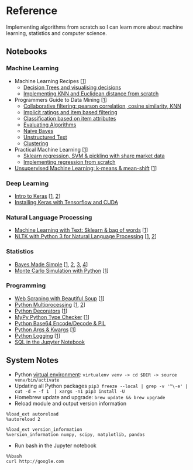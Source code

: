 # Reference
Implementing algorithms from scratch so I can learn more about machine learning, statistics and computer science.

## Notebooks

### Machine Learning
- Machine Learning Recipes [[1](https://www.youtube.com/playlist?list=PLOU2XLYxmsIIuiBfYad6rFYQU_jL2ryal)]
    - [Decision Trees and visualising decisions](notebooks/ml_recipes_1.ipynb)
    - [Implementing KNN and Euclidean distance from scratch](notebooks/ml_recipes_2.ipynb)
- Programmers Guide to Data Mining [[1](http://guidetodatamining.com/)]
    - [Collaborative filtering: pearson correlation, cosine similarity, KNN](notebooks/programmers_guide_1.ipynb)
    - [Implicit ratings and item based filtering](notebooks/programmers_guide_2.ipynb)
    - [Classification based on item attributes](notebooks/programmers_guide_3.ipynb)
    - [Evaluating Algorithms](notebooks/programmers_guide_4.ipynb)
    - [Naïve Bayes](notebooks/programmers_guide_5.ipynb)
    - [Unstructured Text](notebooks/programmers_guide_6.ipynb)
    - [Clustering](notebooks/programmers_guide_7.ipynb)
- Practical Machine Learning [[1](https://www.youtube.com/playlist?list=PLQVvvaa0QuDfKTOs3Keq_kaG2P55YRn5v)]
    - [Sklearn regression, SVM & pickling with share market data](notebooks/practical_ml_1.ipynb)
    - [Implementing regression from scratch](notebooks/practical_ml_2.ipynb)
- [Unsupervised Machine Learning: k-means & mean-shift](notebooks/unsupervised_ml.ipynb) [[1](https://pythonprogramming.net/flat-clustering-machine-learning-python-scikit-learn/)]

### Deep Learning
- [Intro to Keras](notebooks/keras_intro.ipynb) [[1](http://machinelearningmastery.com/introduction-python-deep-learning-library-keras/), [2](http://machinelearningmastery.com/tutorial-first-neural-network-python-keras/)]
- [Installing Keras with Tensorflow and CUDA](keras_install_cuda_tf.md)

### Natural Language Processing
- [Machine Learning with Text: Sklearn & bag of words](notebooks/ml_text.ipynb) [[1](https://www.youtube.com/watch?v=vTaxdJ6VYWE)]
- [NLTK with Python 3 for Natural Language Processing](notebooks/natural_language.ipynb) [[1](https://www.youtube.com/playlist?list=PLQVvvaa0QuDf2JswnfiGkliBInZnIC4HL), [2](https://www.youtube.com/watch?v=itKNpCPHq3I)]

### Statistics
- [Bayes Made Simple](notebooks/bayes_simple.ipynb) [[1](https://www.youtube.com/watch?v=6GV5bTCLC8g), [2](http://greenteapress.com/wp/think-bayes/), [3](https://www.analyticsvidhya.com/blog/2016/06/bayesian-statistics-beginners-simple-english/), [4](https://www.springboard.com/blog/probability-bayes-theorem-data-science/)]
- [Monte Carlo Simulation with Python](notebooks/monte_carlo_intro.ipynb) [[1](https://www.youtube.com/playlist?list=PLQVvvaa0QuDdhOnp-FnVStDsALpYk2hk0)]

### Programming
- [Web Scraping with Beautiful Soup](notebooks/beautiful_soup.ipynb) [[1](https://www.dataquest.io/blog/web-scraping-tutorial-python/)]
- [Python Multiprocessing](notebooks/py_multiprocess.ipynb) [[1](https://youtu.be/oEYDqQ1pq9o), [2](https://youtu.be/kUKOEuPJXGc)]
- [Python Decorators](notebooks/py_decorators.ipynb) [[1](https://www.youtube.com/watch?v=rPCeCPT-f28&list=LLuei0qkBoeOass8xV_cOrqQ&index=1)]
- [MyPy Python Type Checker](notebooks/my_py.ipynb) [[1](http://mypy-lang.org/)]
- [Python Base64 Encode/Decode & PIL](notebooks/py_base64.ipynb)
- [Python Args & Kwargs](notebooks/args_kwargs.ipynb) [[1](https://youtu.be/gZB_ENJD34E)]
- [Python Logging](notebooks/python_logging.ipynb) [[1](https://youtu.be/-RcDmGNSuvU)]
- [SQL in the Jupyter Notebook](notebooks/ipython_sql.ipynb)

## System Notes

- Python [virtual environment](http://docs.python-guide.org/en/latest/dev/virtualenvs/): `virtualenv venv -> cd $DIR -> source venv/bin/activate`
- Updating all Python packages `pip3 freeze --local | grep -v '^\-e' | cut -d = -f 1  | xargs -n1 pip3 install -U`
- Homebrew update and upgrade: `brew update && brew upgrade`
- Reload module and output version information
```
%load_ext autoreload
%autoreload 2

%load_ext version_information
%version_information numpy, scipy, matplotlib, pandas
```
- Run bash in the Jupyter notebook
```
%%bash
curl http://google.com
```